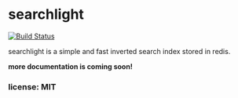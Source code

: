 # searchlight

[![Build Status](https://travis-ci.org/snd/searchlight.png)](https://travis-ci.org/snd/searchlight)

searchlight is a simple and fast inverted search index stored in redis.

**more documentation is coming soon!**

### license: MIT
